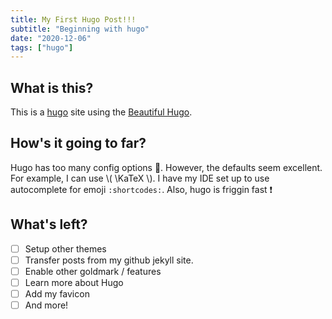 ```yaml
---
title: My First Hugo Post!!!
subtitle: "Beginning with hugo"
date: "2020-12-06"
tags: ["hugo"]
---
```


## What is this?

This is a [hugo](https://gohugo.io) site using the [Beautiful Hugo](https://themes.gohugo.io/beautifulhugo/).

## How's it going to far?

Hugo has too many config options 🤯. However, the defaults seem excellent. For example, I can use \\( \KaTeX \\). I have my IDE set up to use autocomplete for emoji `:shortcodes:`. Also, hugo is friggin fast ❗

## What's left?

- [ ] Setup other themes
- [ ] Transfer posts from my github jekyll site.
- [ ] Enable other goldmark / features
- [ ] Learn more about Hugo
- [ ] Add my favicon
- [ ] And more!
